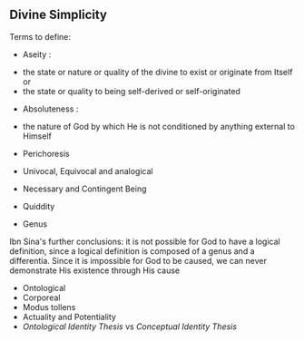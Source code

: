 ## Divine Simplicity

Terms to define:

- Aseity :

* the state or nature or quality of the divine to exist or originate from Itself or
* the state or quality to being self-derived or self-originated

- Absoluteness :

* the nature of God by which He is not conditioned by anything external to Himself

- Perichoresis

- Univocal, Equivocal and analogical

- Necessary and Contingent Being

- Quiddity
- Genus

Ibn Sina's further conclusions: it is not
possible for God to have a logical definition, since a logical
definition is composed of a genus and a differentia. Since it
is impossible for God to be caused, we can never demonstrate His existence through His cause

- Ontological
- Corporeal
- Modus tollens
- Actuality and Potentiality
- _Ontological Identity Thesis_ vs _Conceptual Identity Thesis_
